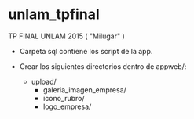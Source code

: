 # unlam_tpfinal
TP FINAL UNLAM 2015 ( "Milugar" )

- Carpeta sql contiene los script de la app.

- Crear los siguientes directorios dentro de appweb/:
    - upload/
      - galeria_imagen_empresa/
      - icono_rubro/
      - logo_empresa/
